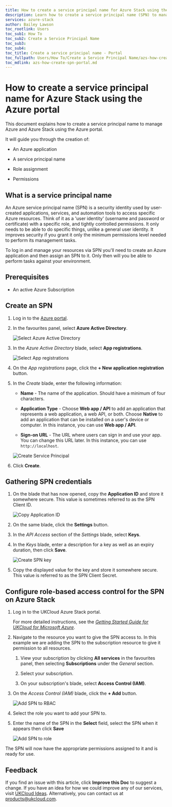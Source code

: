 ```yaml
---
title: How to create a service principal name for Azure Stack using the Azure portal
description: Learn how to create a service principal name (SPN) to manage your Azure Stack resources using the Azure portal
services: azure-stack
author: Bailey Lawson
toc_rootlink: Users
toc_sub1: How To
toc_sub2: Create a Service Principal Name
toc_sub3:
toc_sub4:
toc_title: Create a service principal name - Portal
toc_fullpath: Users/How To/Create a Service Principal Name/azs-how-create-spn-portal.md
toc_mdlink: azs-how-create-spn-portal.md
---
```


# How to create a service principal name for Azure Stack using the Azure portal

This document explains how to create a service principal name to manage Azure and Azure Stack using the Azure portal.

It will guide you through the creation of:

- An Azure application

- A service principal name

- Role assignment

- Permissions

## What is a service principal name

An Azure service principal name (SPN) is a security identity used by user-created applications, services, and automation tools to access specific Azure resources. Think of it as a 'user identity' (username and password or certificate) with a specific role, and tightly controlled permissions. It only needs to be able to do specific things, unlike a general user identity. It improves security if you grant it only the minimum permissions level needed to perform its management tasks.

To log in and manage your resources via SPN you'll need to create an Azure application and then assign an SPN to it. Only then will you be able to perform tasks against your environment.

## Prerequisites

- An active Azure Subscription

## Create an SPN

1. Log in to the [Azure portal](https://portal.azure.com).

2. In the favourites panel, select **Azure Active Directory**.

    ![Select Azure Active Directory](images/azs-browser-select-aad.png)

3. In the *Azure Active Directory* blade, select **App registrations**.

    ![Select App registrations](images/azs-browser-app-registrations.png)

4. On the *App registrations* page, click the **+ New application registration** button.

5. In the *Create* blade, enter the following information:

   - **Name** - The name of the application. Should have a minimum of four characters.

   - **Application Type** - Choose **Web app / API** to add an application that represents a web application, a web API, or both. Choose **Native** to add an application that can be installed on a user's device or computer. In this instance, you can use **Web app / API**.

   - **Sign-on URL** - The URL where users can sign in and use your app. You can change this URL later. In this instance, you can use `http://localhost`.

    ![Create Service Principal](images/azs-browser-create-spn.png)

6. Click **Create**.

## Gathering SPN credentials

1. On the blade that has now opened, copy the **Application ID** and store it somewhere secure. This value is sometimes referred to as the SPN Client ID.

    ![Copy Application ID](images/azs-browser-select-SPN-App-ID.png)

2. On the same blade, click the **Settings** button.

3. In the *API Access* section of the *Settings* blade, select **Keys**.

4. In the *Keys* blade, enter a description for a key as well as an expiry duration, then click **Save**.

    ![Create SPN key](images/azs-browser-add-SPN-key.png)

5. Copy the displayed value for the key and store it somewhere secure. This value is referred to as the SPN Client Secret.

## Configure role-based access control for the SPN on Azure Stack

1. Log in to the UKCloud Azure Stack portal.

    For more detailed instructions, see the [*Getting Started Guide for UKCloud for Microsoft Azure*](azs-gs.md).

2. Navigate to the resource you want to give the SPN access to. In this example we are adding the SPN to the subscription resource to give it permission to all resources.

   1. View your subscription by clicking **All services** in the favourites panel, then selecting **Subscriptions** under the *General* section.

   2. Select your subscription.

   3. On your subscription's blade, select **Access Control (IAM)**.

3. On the *Access Control (IAM)* blade, click the **+ Add** button.

    ![Add SPN to RBAC](images/azs-browser-add-RBAC-user.png)

4. Select the role you want to add your SPN to.

5. Enter the name of the SPN in the **Select** field, select the SPN when it appears then click **Save**

    ![Add SPN to role](images/azs-browser-add-SPN-role.png)

The SPN will now have the appropriate permissions assigned to it and is ready for use.

## Feedback

If you find an issue with this article, click **Improve this Doc** to suggest a change. If you have an idea for how we could improve any of our services, visit [UKCloud Ideas](https://ideas.ukcloud.com). Alternatively, you can contact us at <products@ukcloud.com>.
